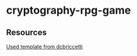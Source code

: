 # cryptography-rpg-game

## Resources
[Used template from dcbriccetti ](https://github.com/dcbriccetti/python-text-adventure)
